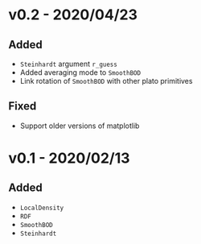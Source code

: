 # v0.2 - 2020/04/23

## Added

- `Steinhardt` argument `r_guess`
- Added averaging mode to `SmoothBOD`
- Link rotation of `SmoothBOD` with other plato primitives

## Fixed

- Support older versions of matplotlib

# v0.1 - 2020/02/13

## Added

- `LocalDensity`
- `RDF`
- `SmoothBOD`
- `Steinhardt`
